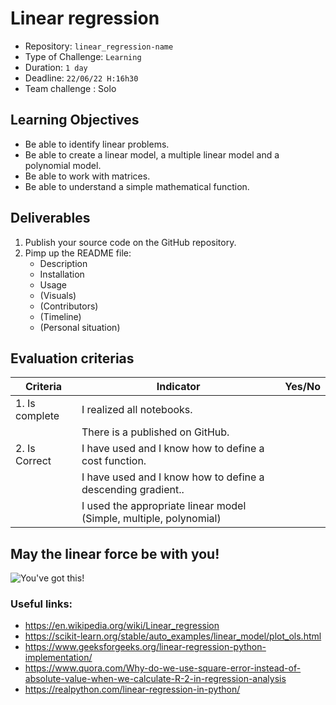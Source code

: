 # Linear regression

- Repository: `linear_regression-name`
- Type of Challenge: `Learning`
- Duration: `1 day`
- Deadline: `22/06/22 H:16h30`
- Team challenge : Solo

## Learning Objectives
* Be able to identify linear problems.
* Be able to create a linear model, a multiple linear model and a polynomial model.
* Be able to work with matrices.
* Be able to understand a simple mathematical function.

## Deliverables
1. Publish your source code on the GitHub repository.
2. Pimp up the README file:
   - Description
   - Installation
   - Usage
   - (Visuals)
   - (Contributors)
   - (Timeline)
   - (Personal situation)

## Evaluation criterias
| Criteria       | Indicator                                                                             | Yes/No |
|----------------|---------------------------------------------------------------------------------------|--------|
| 1. Is complete | I realized all notebooks.                                      |        |
|                | There is a published on GitHub.                                           |        |
| 2. Is Correct  | I have used and I know how to define a cost function.                                          |        |
|                | I have used and I know how to define a descending gradient.. |        |
|                | I used the appropriate linear model (Simple, multiple, polynomial)    |      |


## May the linear force be with you!

![You've got this!](https://media.giphy.com/media/UsmcxQeK7BRBK/giphy.gif)




### Useful links:
- https://en.wikipedia.org/wiki/Linear_regression
- https://scikit-learn.org/stable/auto_examples/linear_model/plot_ols.html
- https://www.geeksforgeeks.org/linear-regression-python-implementation/
- https://www.quora.com/Why-do-we-use-square-error-instead-of-absolute-value-when-we-calculate-R-2-in-regression-analysis
- https://realpython.com/linear-regression-in-python/

